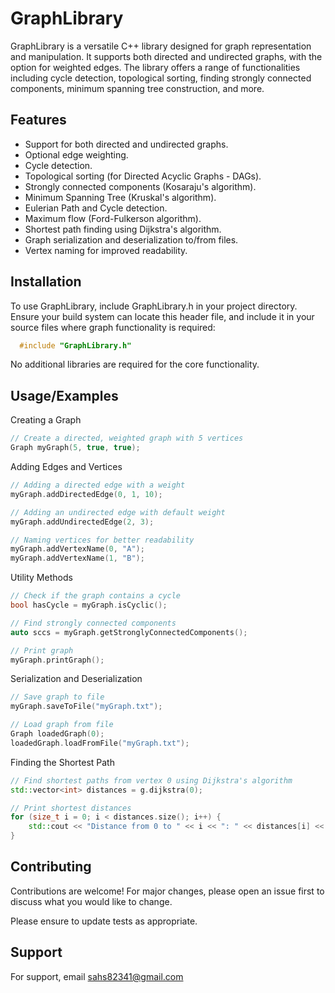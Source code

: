# GraphLibrary

GraphLibrary is a versatile C++ library designed for graph representation and manipulation. It supports both directed and undirected graphs, with the option for weighted edges. The library offers a range of functionalities including cycle detection, topological sorting, finding strongly connected components, minimum spanning tree construction, and more.

## Features

- Support for both directed and undirected graphs.
- Optional edge weighting.
- Cycle detection.
- Topological sorting (for Directed Acyclic Graphs - DAGs).
- Strongly connected components (Kosaraju's algorithm).
- Minimum Spanning Tree (Kruskal's algorithm).
- Eulerian Path and Cycle detection.
- Maximum flow (Ford-Fulkerson algorithm).
- Shortest path finding using Dijkstra's algorithm.
- Graph serialization and deserialization to/from files.
- Vertex naming for improved readability.


## Installation

To use GraphLibrary, include GraphLibrary.h in your project directory. Ensure your build system can locate this header file, and include it in your source files where graph functionality is required:

```cpp
  #include "GraphLibrary.h"
```

No additional libraries are required for the core functionality.

## Usage/Examples

Creating a Graph

```cpp
// Create a directed, weighted graph with 5 vertices
Graph myGraph(5, true, true);
```

Adding Edges and Vertices

```cpp
// Adding a directed edge with a weight
myGraph.addDirectedEdge(0, 1, 10);

// Adding an undirected edge with default weight
myGraph.addUndirectedEdge(2, 3);

// Naming vertices for better readability
myGraph.addVertexName(0, "A");
myGraph.addVertexName(1, "B");
```

Utility Methods

```cpp
// Check if the graph contains a cycle
bool hasCycle = myGraph.isCyclic();

// Find strongly connected components
auto sccs = myGraph.getStronglyConnectedComponents();

// Print graph
myGraph.printGraph();
```

Serialization and Deserialization

```cpp
// Save graph to file
myGraph.saveToFile("myGraph.txt");

// Load graph from file
Graph loadedGraph(0);
loadedGraph.loadFromFile("myGraph.txt");

```

Finding the Shortest Path

```cpp
// Find shortest paths from vertex 0 using Dijkstra's algorithm
std::vector<int> distances = g.dijkstra(0);

// Print shortest distances
for (size_t i = 0; i < distances.size(); i++) {
    std::cout << "Distance from 0 to " << i << ": " << distances[i] << std::endl;
}

```

## Contributing

Contributions are welcome! For major changes, please open an issue first to discuss what you would like to change.

Please ensure to update tests as appropriate.

## Support

For support, email sahs82341@gmail.com
